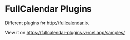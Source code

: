 # FullCalendar Plugins

Different plugins for http://fullcalendar.io.

View it on https://fullcalendar-plugins.vercel.app/samples/

